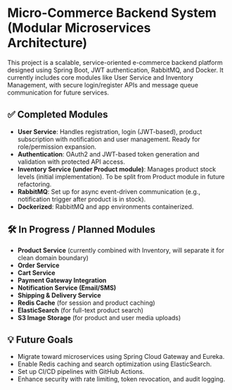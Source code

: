# Micro-Commerce Backend System (Modular Microservices Architecture)

This project is a scalable, service-oriented e-commerce backend platform designed using Spring Boot, JWT authentication, RabbitMQ, and Docker. It currently includes core modules like User Service and Inventory Management, with secure login/register APIs and message queue communication for future services.

## ✅ Completed Modules
- **User Service**: Handles registration, login (JWT-based), product subscription with notification and user management. Ready for role/permission expansion.
- **Authentication**: OAuth2 and JWT-based token generation and validation with protected API access.
- **Inventory Service (under Product module)**: Manages product stock levels (initial implementation). To be split from Product module in future refactoring.
- **RabbitMQ**: Set up for async event-driven communication (e.g., notification trigger after product is in stock).
- **Dockerized**: RabbitMQ and app environments containerized.

## 🛠 In Progress / Planned Modules
- **Product Service** (currently combined with Inventory, will separate it for clean domain boundary)
- **Order Service**
- **Cart Service**
- **Payment Gateway Integration**
- **Notification Service (Email/SMS)**
- **Shipping & Delivery Service**
- **Redis Cache** (for session and product caching)
- **ElasticSearch** (for full-text product search)
- **S3 Image Storage** (for product and user media uploads)

## 💡 Future Goals
- Migrate toward microservices using Spring Cloud Gateway and Eureka.
- Enable Redis caching and search optimization using ElasticSearch.
- Set up CI/CD pipelines with GitHub Actions.
- Enhance security with rate limiting, token revocation, and audit logging.
